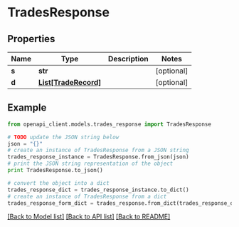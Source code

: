 # TradesResponse


## Properties

Name | Type | Description | Notes
------------ | ------------- | ------------- | -------------
**s** | **str** |  | [optional] 
**d** | [**List[TradeRecord]**](TradeRecord.md) |  | [optional] 

## Example

```python
from openapi_client.models.trades_response import TradesResponse

# TODO update the JSON string below
json = "{}"
# create an instance of TradesResponse from a JSON string
trades_response_instance = TradesResponse.from_json(json)
# print the JSON string representation of the object
print TradesResponse.to_json()

# convert the object into a dict
trades_response_dict = trades_response_instance.to_dict()
# create an instance of TradesResponse from a dict
trades_response_form_dict = trades_response.from_dict(trades_response_dict)
```
[[Back to Model list]](../README.md#documentation-for-models) [[Back to API list]](../README.md#documentation-for-api-endpoints) [[Back to README]](../README.md)


